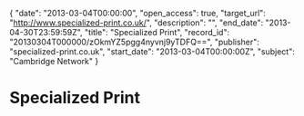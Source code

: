{
  "date": "2013-03-04T00:00:00", 
  "open_access": true, 
  "target_url": "http://www.specialized-print.co.uk/", 
  "description": "", 
  "end_date": "2013-04-30T23:59:59Z", 
  "title": "Specialized Print", 
  "record_id": "20130304T000000/zOkmYZ5pgg4nyvnj9yTDFQ==", 
  "publisher": "specialized-print.co.uk", 
  "start_date": "2013-03-04T00:00:00Z", 
  "subject": "Cambridge Network"
}

# Specialized Print


